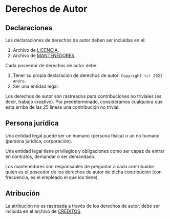 <!-- SPDX-License-Identifier: MIT -->

# Derechos de Autor

## Declaraciones

Las declaraciones de derechos de autor deben ser incluidas en el:

1. Archivo de [LICENCIA](https://github.com/CMihai99/andro/blob/main/LICENSE).
1. Archivo de [MANTENEDORES](https://github.com/CMihai99/andro/blob/main/MAINTAINERS.md).
  
Cada poseedor de derechos de autor debe:
  
1. Tener su propia declaración de derechos de autor: ``Copyright (c) 2021 Andro``.
1. Ser una entidad legal.

Los derechos de autor son rastreados para contribuciones no triviales
(es decir, trabajo creativo). Por predeterminado,
consideramos cualquiera que esta arriba de las 25 líneas una contribución no trivial.

## Persona jurídica

Una entidad legal puede ser un humano (persona física)
o un no humano (persona jurídica, corporación).

Una entidad legal tiene privilegios y obligaciones
como ser capaz de entrar en contratos, demandar o ser demandado.

Los mantenedores son responsables de preguntar a cada contribuidor
quien es el poseedor de los derechos de autor de dicha contribución
(con frecuencia, es el empleado el que los tiene).

## Atribución

La atribución no es rastreada a través de los derechos de autor,
debe ser incluida en el archivo de [CREDITOS](https://github.com/CMihai99/andro/blob/main/CREDITS.md).